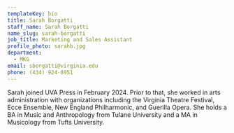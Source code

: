 ```yaml
---
templateKey: bio
title: Sarah Borgatti
staff_name: Sarah Borgatti
name_slug: sarah-borgatti
job_title: Marketing and Sales Assistant
profile_photo: sarahb.jpg
department:
  - MKG
email: sborgatti@virginia.edu
phone: (434) 924-6951
---
```

Sarah joined UVA Press in February 2024. Prior to that, she worked in arts administration with organizations including the Virginia Theatre Festival, Ecce Ensemble, New England Philharmonic, and Guerilla Opera. She holds a BA in Music and Anthropology from Tulane University and a MA in Musicology from Tufts University.